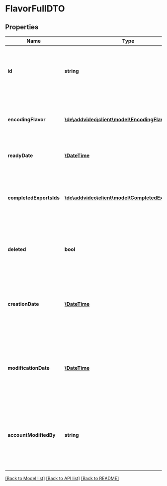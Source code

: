 # FlavorFullDTO

## Properties
Name | Type | Description | Notes
------------ | ------------- | ------------- | -------------
**id** | **string** | Generated id. READ ONLY! Value will be set from db and cannot be manipulated via the API!. | [optional] 
**encodingFlavor** | [**\de\addvideo\client\model\EncodingFlavorIdDTO**](EncodingFlavorIdDTO.md) | Internal reference id to Encoding flavor this entry flavor was encoded in. | [optional] 
**readyDate** | [**\DateTime**](\DateTime.md) | Date flavor became ready for playout. | [optional] 
**completedExportsIds** | [**\de\addvideo\client\model\CompletedExportIdDTO[]**](CompletedExportIdDTO.md) | Set of reference ids to Completed exports this flavor was exported to after encoding. | [optional] 
**deleted** | **bool** | Defines whether entry is deleted or not. READ ONLY! Flag is set in db. | [optional] [default to false]
**creationDate** | [**\DateTime**](\DateTime.md) | Date of dataset creation. READ ONLY! Value will be set from db and cannot be manipulated via the API!. | [optional] 
**modificationDate** | [**\DateTime**](\DateTime.md) | Date of last dataset modification. READ ONLY! Value will be set from db and cannot be manipulated via the API!. | [optional] 
**accountModifiedBy** | **string** | Account used for last dataset modification. READ ONLY! Value will be set from db and cannot be manipulated via the API!. | [optional] 

[[Back to Model list]](../README.md#documentation-for-models) [[Back to API list]](../README.md#documentation-for-api-endpoints) [[Back to README]](../README.md)


